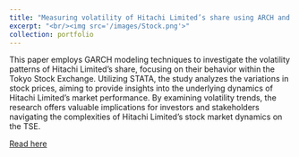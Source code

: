 ```yaml
---
title: "Measuring volatility of Hitachi Limited’s share using ARCH and GARCH modelling"
excerpt: "<br/><img src='/images/Stock.png'>"
collection: portfolio
---
```


This paper employs GARCH modeling techniques to investigate the volatility patterns of Hitachi Limited’s share, focusing on their behavior within the Tokyo Stock Exchange. Utilizing STATA, the study analyzes the variations in stock prices, aiming to provide insights into the underlying dynamics of Hitachi Limited’s market performance. By examining volatility trends, the research offers valuable implications for investors and stakeholders navigating the complexities of Hitachi Limited’s stock market dynamics on the TSE.

[Read here](https://drive.google.com/file/d/1Aoy14F4r7NsDcaN9MPS9dUH77itQCtTh/view?usp=sharing)
